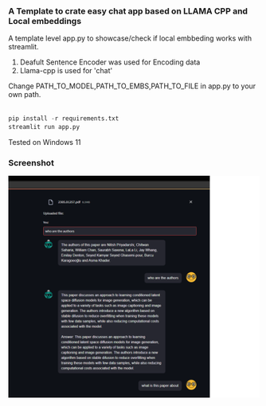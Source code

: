 ### A Template to crate easy chat app based on LLAMA CPP and Local embeddings 

A template level app.py to showcase/check if local embbeding works with streamlit. 

1. Deafult Sentence Encoder was used for Encoding data
2. Llama-cpp is used for 'chat'

Change PATH_TO_MODEL,PATH_TO_EMBS,PATH_TO_FILE in app.py to your own path.

```python

pip install -r requirements.txt
streamlit run app.py

```

Tested on Windows 11

### Screenshot

![Fake GPT](/img/chatpic.png "Optional Title")